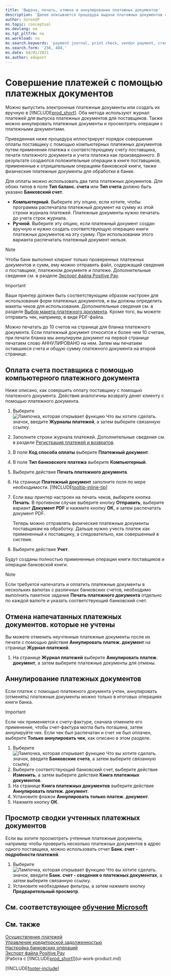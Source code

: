 ```yaml
---
title: 'Выдача, печать, отмена и аннулирование платежных документов'
description: 'Далее описывается процедура выдачи платежных документов с помощью журнала платежей, печать платежных документов и их аннулирование или просмотр операций книги платежей в Business Central.'
author: SorenGP
ms.topic: conceptual
ms.devlang: na
ms.tgt_pltfrm: na
ms.workload: na
ms.search.keywords: 'payment journal, print check, vendor payment, creditor, debt, balance due, AP'
ms.search.form: '256, 404,'
ms.date: 04/01/2021
ms.author: edupont
---
```

# <a name="make-check-payments" />Совершение платежей с помощью платежных документов

Можно выпустить электронные платежные документы или создать их вручную в [!INCLUDE[prod_short](includes/prod_short.md)]. Оба метода используют журнал платежей для выпуска платежных документов для поставщиков. Также можно аннулировать платежные документы и просмотреть операции с платежными документами.

Приведенная ниже процедура иллюстрирует порядок совершения оплаты поставщику с помощью компьютерных платежных документов путем применения платежа к соответствующему счету поставщика, печати платежного документа и учета платежа как произведенного. В результате создаются положительные операции в книге поставщиков, примененные к отрицательным операциям банковской книги, также физические платежные документы для обработки в банке.

Для оплаты можно использовать два типа платежных документов. Для обоих типов в поле **Тип баланс. счета** или **Тип счета** должно быть указано **Банковский счет**.

- **Компьютерный**. Выберите эту опцию, если хотите, чтобы программа распечатала платежный документ на сумму из этой строки журнала платежей. Платежные документы нужно печатать до учета строк журнала.
- **Ручной**. Выберите эту опцию, если платежный документ создан вручную и нужно создать соответствующую операцию книги платежных документов на эту сумму. При использовании этого варианта распечатать платежный документ нельзя.

> [!NOTE]  
> Чтобы банк выполнил клиринг только проверенных платежных документов и сумм, ему можно отправить файл, содержащий сведения о поставщике, платежном документе и платеже. Дополнительные сведения см. в разделе [Экспорт файла Positive Pay](finance-how-positive-pay.md).

> [!IMPORTANT]
> Ваши принтер должен быть соответствующим образом настроен для использования форм платежных документов, и вы должны определить макеты чеков для использования. Дополнительные сведения см. в разделе [Выбор макета платежного документа](finance-how-define-check-layouts.md). Кроме того, вы можете отправить чек, например, в виде PDF-файла.  

Можно печатать до 10 счетов на странице для бланка платежного документа. Если платежный документ относится к более чем 10 счетам, при печати бланка мы аннулируем документ на первой странице печатаем слово АННУЛИРОВАНО на нем. Затем мы печатаем оставшиеся счета и общую сумму платежного документа на второй странице.

## <a name="to-pay-a-vendor-invoice-with-a-computer-check" />Оплата счета поставщика с помощью компьютерного платежного документа

Ниже описано, как совершить оплату поставщику с помощью платежного документа. Действия аналогичны возврату денег клиенту с помощью платежного документа.

1. Выберите ![Лампочка, которая открывает функцию Что вы хотите сделать.](media/ui-search/search_small.png "Что вы хотите сделать") значок, введите **Журналы платежей**, а затем выберите связанную ссылку.
2. Заполните строки журнала платежей. Дополнительные сведения см. в разделе [Регистрация платежей и возвратов](payables-how-post-payments-refunds.md).
3. В поле **Код способа оплаты** выберите **Платежный документ**.
4. В поле **Тип банковского платежа** выберите **Компьютерный**.
5. Выберите действие **Печать платежного документа**.
6. На странице **Платежный документ** заполните поля по мере необходимости. [!INCLUDE[tooltip-inline-tip](includes/tooltip-inline-tip_md.md)]
7. Если ваш принтер настроен на печать чеков, выберите кнопка **Печать**. В противном случае выберите кнопку **Отправить**, выберите вариант **Документ PDF** и нажмите кнопку **ОК**, а затем распечатать документ PDF.

    Теперь можно отправлять физические платежные документы поставщикам на обработку. Дальше нужно учесть платеж как примененный к поставщику, а следовательно, как совершенный в системе.
8. Выберите действие **Учет**.

Будут созданы полностью примененные операции книги поставщиков и операции банковской книги.

> [!NOTE]  
> Если требуется напечатать и оплатить платежные документы в нескольких валютах с различных банковских счетов, необходимо выполнить пакетное задание **Печать платежного документа** отдельно по каждой валюте и указать соответствующий банковский счет.

## <a name="to-cancel-printed-checks-that-are-not-posted" />Отмена напечатанных платежных документов. которые не учтены

Вы можете отменить неучтенные платежные документы после их печати с помощью действия **Аннулировать платеж. документ** на странице **Журнал платежей**.

1. На странице **Журнал платежей** выберите **Аннулировать платеж. документ**, а затем выберите платежные документы для отмены.

## <a name="to-void-checks" />Аннулирование платежных документов

Если платеж с помощью платежного документа учтен, аннулировать (отменять) платежные документы можно только в итоговых операциях книги банка.

> [!IMPORTANT]
> Если чек применяется к счету-фактуре, сначала отмените его применение, чтобы счет-фактура могла быть погашена, затем аннулируйте чек. Если чек был распечатан и счет не был оплачен, выберите **Только аннулировать чек**, как описано в этом разделе.

1. Выберите ![Лампочка, которая открывает функцию Что вы хотите сделать.](media/ui-search/search_small.png "Что вы хотите сделать") значок, введите **Банковские счета**, а затем выберите связанную ссылку.
2. Выберите соответствующий банковский счет, выберите действие **Изменить**, а затем выберите действие **Книга платежных документов**.
3. На странице **Книга платежных документов** выберите действие **Аннулировать платеж. документ**.
4. Установите флажок **Аннулировать только платеж. документ**.
5. Нажмите кнопку **ОК**.

## <a name="to-view-a-summary-of-posted-checks" />Просмотр сводки учтенных платежных документов

Если вы хотите просмотреть учтенные платежные документы, например чтобы проверить несколько платежных документов в адрес одного поставщика, можно использовать отчет **Банк. счет - подробности платежей**.
1. Выберите ![Лампочка, которая открывает функцию Что вы хотите сделать.](media/ui-search/search_small.png "Что вы хотите сделать") значок, введите **Банк. счет - сведения о платежных документах**, а затем выберите связанную ссылку.
2. Установите необходимые фильтры, а затем нажмите кнопку **Предварительный просмотр**.

## <a name="see-related-microsoft-trainingtrainingmodulesuse-checks-dynamics--business-central" />См. соответствующее [обучение Microsoft](/training/modules/use-checks-dynamics-365-business-central/)

## <a name="see-also" />См. также

[Осуществление платежей](payables-make-payments.md)  
[Управление кредиторской задолженностью](payables-manage-payables.md)  
[Настройка банковских операций](bank-setup-banking.md)  
[Экспорт файла Positive Pay](finance-how-positive-pay.md)  
[Работа с [!INCLUDE[prod_short](includes/prod_short.md)]](ui-work-product.md)  


[!INCLUDE[footer-include](includes/footer-banner.md)]
